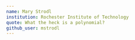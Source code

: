 ```yaml
---
name: Mary Strodl
institution: Rochester Institute of Technology
quote: What the heck is a polynomial?
github_user: mstrodl
---
```

